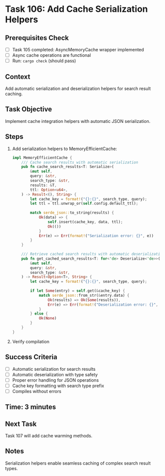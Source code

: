 # Task 106: Add Cache Serialization Helpers

## Prerequisites Check
- [ ] Task 105 completed: AsyncMemoryCache wrapper implemented
- [ ] Async cache operations are functional
- [ ] Run: `cargo check` (should pass)

## Context
Add automatic serialization and deserialization helpers for search result caching.

## Task Objective
Implement cache integration helpers with automatic JSON serialization.

## Steps
1. Add serialization helpers to MemoryEfficientCache:
   ```rust
   impl MemoryEfficientCache {
       /// Cache search results with automatic serialization
       pub fn cache_search_results<T: Serialize>(
           &mut self,
           query: &str,
           search_type: &str,
           results: &T,
           ttl: Option<u64>,
       ) -> Result<(), String> {
           let cache_key = format!("{}:{}", search_type, query);
           let ttl = ttl.unwrap_or(self.config.default_ttl);
           
           match serde_json::to_string(results) {
               Ok(data) => {
                   self.insert(cache_key, data, ttl);
                   Ok(())
               }
               Err(e) => Err(format!("Serialization error: {}", e))
           }
       }
       
       /// Retrieve cached search results with automatic deserialization
       pub fn get_cached_search_results<T: for<'de> Deserialize<'de>>(
           &mut self,
           query: &str,
           search_type: &str,
       ) -> Result<Option<T>, String> {
           let cache_key = format!("{}:{}", search_type, query);
           
           if let Some(entry) = self.get(&cache_key) {
               match serde_json::from_str(&entry.data) {
                   Ok(results) => Ok(Some(results)),
                   Err(e) => Err(format!("Deserialization error: {}", e))
               }
           } else {
               Ok(None)
           }
       }
   }
   ```
2. Verify compilation

## Success Criteria
- [ ] Automatic serialization for search results
- [ ] Automatic deserialization with type safety
- [ ] Proper error handling for JSON operations
- [ ] Cache key formatting with search type prefix
- [ ] Compiles without errors

## Time: 3 minutes

## Next Task
Task 107 will add cache warming methods.

## Notes
Serialization helpers enable seamless caching of complex search result types.